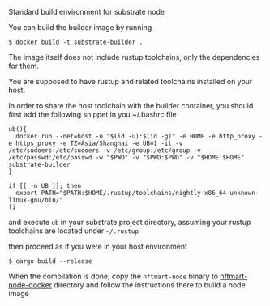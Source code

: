 Standard build environment for substrate node

You can build the builder image by running

```
$ docker build -t substrate-builder .
```

The image itself does not include rustup toolchains, only the dependencies for them.

You are supposed to have rustup and related toolchains installed on your host.

In order to share the host toolchain with the builder container, you should first add the following snippet in you ~/.bashrc file

```
ub(){
  docker run --net=host -u "$(id -u):$(id -g)" -e HOME -e http_proxy -e https_proxy -e TZ=Asia/Shanghai -e UB=1 -it -v /etc/sudoers:/etc/sudoers -v /etc/group:/etc/group -v /etc/passwd:/etc/passwd -w "$PWD" -v "$PWD:$PWD" -v "$HOME:$HOME" substrate-builder
}

if [[ -n UB ]]; then
  export PATH="$PATH:$HOME/.rustup/toolchains/nightly-x86_64-unknown-linux-gnu/bin/"
fi
```

and execute `ub` in your substrate project directory, assuming your rustup toolchains are located under `~/.rustup`

then proceed as if you were in your host environment

```
$ cargo build --release
```

When the compilation is done, copy the `nftmart-node` binary to [nftmart-node-docker](..) directory and follow the instructions there to build a node image
